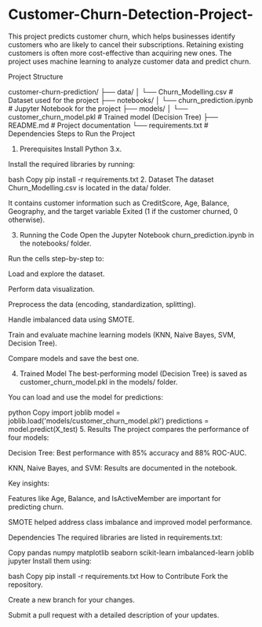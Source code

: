 # Customer-Churn-Detection-Project-
This project predicts customer churn, which helps businesses identify customers who are likely to cancel their subscriptions. Retaining existing customers is often more cost-effective than acquiring new ones. The project uses machine learning to analyze customer data and predict churn.

Project Structure

customer-churn-prediction/
├── data/
│   └── Churn_Modelling.csv              # Dataset used for the project
├── notebooks/
│   └── churn_prediction.ipynb           # Jupyter Notebook for the project
├── models/
│   └── customer_churn_model.pkl         # Trained model (Decision Tree)
├── README.md                            # Project documentation
└── requirements.txt                     # Dependencies
Steps to Run the Project
1. Prerequisites
Install Python 3.x.

Install the required libraries by running:

bash
Copy
pip install -r requirements.txt
2. Dataset
The dataset Churn_Modelling.csv is located in the data/ folder.

It contains customer information such as CreditScore, Age, Balance, Geography, and the target variable Exited (1 if the customer churned, 0 otherwise).

3. Running the Code
Open the Jupyter Notebook churn_prediction.ipynb in the notebooks/ folder.

Run the cells step-by-step to:

Load and explore the dataset.

Perform data visualization.

Preprocess the data (encoding, standardization, splitting).

Handle imbalanced data using SMOTE.

Train and evaluate machine learning models (KNN, Naive Bayes, SVM, Decision Tree).

Compare models and save the best one.

4. Trained Model
The best-performing model (Decision Tree) is saved as customer_churn_model.pkl in the models/ folder.

You can load and use the model for predictions:

python
Copy
import joblib
model = joblib.load('models/customer_churn_model.pkl')
predictions = model.predict(X_test)
5. Results
The project compares the performance of four models:

Decision Tree: Best performance with 85% accuracy and 88% ROC-AUC.

KNN, Naive Bayes, and SVM: Results are documented in the notebook.

Key insights:

Features like Age, Balance, and IsActiveMember are important for predicting churn.

SMOTE helped address class imbalance and improved model performance.

Dependencies
The required libraries are listed in requirements.txt:

Copy
pandas
numpy
matplotlib
seaborn
scikit-learn
imbalanced-learn
joblib
jupyter
Install them using:

bash
Copy
pip install -r requirements.txt
How to Contribute
Fork the repository.

Create a new branch for your changes.

Submit a pull request with a detailed description of your updates.
